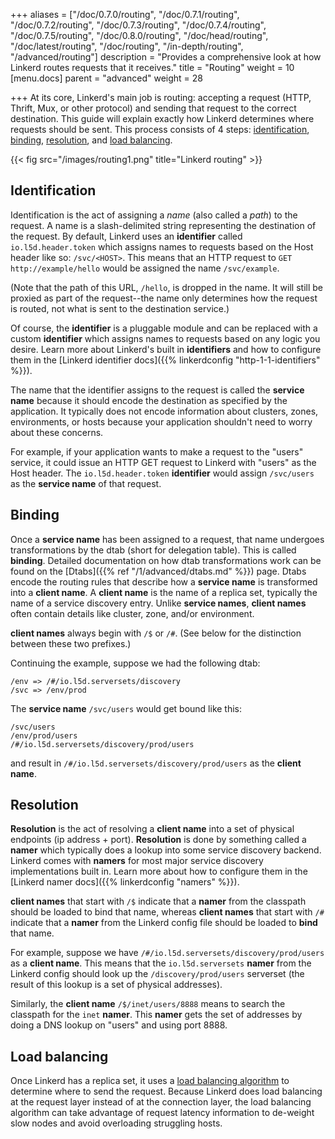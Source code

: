 +++
aliases = ["/doc/0.7.0/routing", "/doc/0.7.1/routing", "/doc/0.7.2/routing", "/doc/0.7.3/routing", "/doc/0.7.4/routing", "/doc/0.7.5/routing", "/doc/0.8.0/routing", "/doc/head/routing", "/doc/latest/routing", "/doc/routing", "/in-depth/routing", "/advanced/routing"]
description = "Provides a comprehensive look at how Linkerd routes requests that it receives."
title = "Routing"
weight = 10
[menu.docs]
parent = "advanced"
weight = 28

+++
At its core, Linkerd's main job is routing: accepting a request (HTTP, Thrift,
Mux, or other protocol) and sending that request to the correct destination.
This guide will explain exactly how Linkerd determines where requests should be
sent.  This process consists of 4 steps: [identification](#identification),
[binding](#binding), [resolution](#resolution), and
[load balancing](#load-balancing).

{{< fig src="/images/routing1.png" title="Linkerd routing" >}}

## Identification

Identification is the act of assigning a *name* (also called a *path*) to the
request.  A name is a slash-delimited string representing the destination of
the request.  By default, Linkerd uses an **identifier** called
`io.l5d.header.token` which assigns names to requests based on the Host header
like so: `/svc/<HOST>`.  This means that an HTTP request to
`GET http://example/hello` would be assigned the name `/svc/example`.

(Note that the path of this URL, `/hello`, is dropped in the name. It will still
be proxied as part of the request--the name only determines how the request is
routed, not what is sent to the destination service.)

Of course, the
**identifier** is a pluggable module and can be replaced with a custom
**identifier** which assigns names to requests based on any logic you desire.
Learn more about Linkerd's built in **identifiers** and how to configure them
in the [Linkerd identifier docs]({{% linkerdconfig "http-1-1-identifiers" %}}).

The name that the identifier assigns to the request is called the **service
name** because it should encode the destination as specified by the application.
It typically does not encode information about clusters, zones, environments,
or hosts because your application shouldn't need to worry about these concerns.

For example, if your application wants to make a request to the "users" service,
it could issue an HTTP GET request to Linkerd with "users" as the Host header.
The `io.l5d.header.token` **identifier** would assign `/svc/users` as
the **service name** of that request.

## Binding

Once a **service name** has been assigned to a request, that name undergoes
transformations by the dtab (short for delegation table).  This is called
**binding**.  Detailed documentation on how dtab transformations work can be
found on the [Dtabs]({{% ref "/1/advanced/dtabs.md" %}}) page.  Dtabs encode the
routing rules that describe how a **service name** is transformed into a
**client name**.  A **client name** is the name of a replica set,
typically the name of a service discovery entry.  Unlike **service names**,
**client names** often contain details like cluster, zone, and/or environment.

**client names** always begin with `/$` or `/#`.  (See below for the
distinction between these two prefixes.)

Continuing the example, suppose we had the following dtab:

```dtab
/env => /#/io.l5d.serversets/discovery
/svc => /env/prod
```

The **service name** `/svc/users` would get bound like this:

```dtab
/svc/users
/env/prod/users
/#/io.l5d.serversets/discovery/prod/users
```

and result in `/#/io.l5d.serversets/discovery/prod/users` as the **client
name**.

## Resolution

**Resolution** is the act of resolving a **client name** into a set of physical
endpoints (ip address + port).  **Resolution** is done by something called a
**namer** which typically does a lookup into some service discovery backend.
Linkerd comes with **namers** for most major service discovery implementations
built in. Learn more about how to configure them in the [Linkerd namer docs]({{%
linkerdconfig "namers" %}}).

**client names** that start with `/$` indicate that a **namer** from the
classpath should be loaded to bind that name, whereas **client names** that
start with `/#` indicate that a **namer** from the Linkerd config file should be
loaded to **bind** that name.

For example, suppose we have `/#/io.l5d.serversets/discovery/prod/users` as a
**client name**.  This means that the `io.l5d.serversets` **namer** from the
Linkerd config should look up the `/discovery/prod/users` serverset (the result
of this lookup is a set of physical addresses).

Similarly, the **client name** `/$/inet/users/8888` means to search the
classpath for the `inet` **namer**.  This **namer** gets the set of addresses by
doing a DNS lookup on "users" and using port 8888.

## Load balancing

Once Linkerd has a replica set, it uses a
[load balancing algorithm](https://blog.buoyant.io/2016/03/16/beyond-round-robin-load-balancing-for-latency/)
to determine where to send the request.  Because Linkerd does load balancing at
the request layer instead of at the connection layer, the load balancing
algorithm can take advantage of request latency information to de-weight slow
nodes and avoid overloading struggling hosts.
